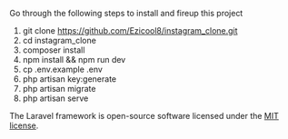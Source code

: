 Go through the following steps to install and fireup this project

1. git clone https://github.com/Ezicool8/instagram_clone.git
2. cd instagram_clone
3. composer install
4. npm install && npm run dev
5. cp .env.example .env
6. php artisan key:generate
7. php artisan migrate
8. php artisan serve

The Laravel framework is open-source software licensed under the [MIT license](https://opensource.org/licenses/MIT).
